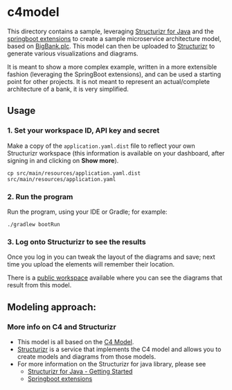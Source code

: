 # c4model
This directory contains a sample, leveraging [Structurizr for Java](https://github.com/structurizr/java)
and the [springboot extensions](https://github.com/Catalysts/structurizr-extensions/tree/master/structurizr-spring-boot) 
to create a sample microservice architecture model, based on [BigBank.plc](https://github.com/structurizr/java/blob/master/structurizr-examples/src/com/structurizr/example/BigBankPlc.java). 
This model can then be uploaded to [Structurizr](https://structurizr.com) to generate various visualizations and diagrams. 

It is meant to show a more complex example, written in a more extensible fashion (leveraging the SpringBoot extensions),
and can be used a starting point for other projects. It is not meant to represent an actual/complete architecture 
of a bank, it is very simplified.

## Usage
### 1. Set your workspace ID, API key and secret

Make a copy of the `application.yaml.dist` file to reflect your own Structurizr workspace (this information is available
 on your dashboard, after signing in and clicking on **Show more**).
```
cp src/main/resources/application.yaml.dist src/main/resources/application.yaml
```

### 2. Run the program

Run the program, using your IDE or Gradle; for example:

```
./gradlew bootRun
```

### 3. Log onto Structurizr to see the results
Once you log in you can tweak the layout of the diagrams and save; next time you upload the elements will remember
their location.

There is a [public workspace](https://structurizr.com/share/45653) available where you can see the diagrams that result from this model.

## Modeling approach:

### More info on C4 and Structurizr

* This model is all based on the [C4 Model](https://c4model.com).
* [Structurizr](https://structurizr.com) is a service that implements the C4 model and allows you to create models 
and diagrams from those models.
* For more information on the Structurizr for java library, please see 
  * [Structurizr for Java - Getting Started](https://github.com/structurizr/java/blob/master/docs/getting-started.md)
  * [Springboot extensions](https://github.com/Catalysts/structurizr-extensions/tree/master/structurizr-spring-boot)
